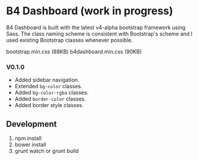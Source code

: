 # B4 Dashboard (work in progress)
B4 Dashboard is built with the latest v4-alpha bootstrap framework using Sass. The class naming scheme is consistent with Bootstrap's scheme and I used existing Bootstrap classes whenever possible.

bootstrap.min.css (88KB)
b4dashboard.min.css (90KB)

### V0.1.0
* Added sidebar navigation.
* Extended `bg-color` classes.
* Added `bg-color-rgba` classes.
* Added `border-color` classes.
* Added border style classes.

## Development
1. npm install
2. bower install
3. grunt watch or grunt build
